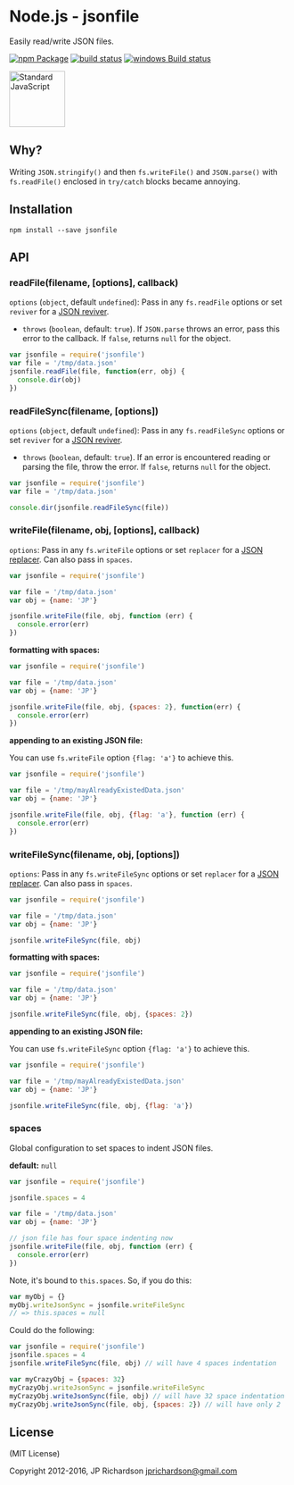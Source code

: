 Node.js - jsonfile
================

Easily read/write JSON files.

[![npm Package](https://img.shields.io/npm/v/jsonfile.svg?style=flat-square)](https://www.npmjs.org/package/jsonfile)
[![build status](https://secure.travis-ci.org/jprichardson/node-jsonfile.svg)](http://travis-ci.org/jprichardson/node-jsonfile)
[![windows Build status](https://img.shields.io/appveyor/ci/jprichardson/node-jsonfile/master.svg?label=windows%20build)](https://ci.appveyor.com/project/jprichardson/node-jsonfile/branch/master)

<a href="https://github.com/feross/standard"><img src="https://cdn.jsdelivr.net/gh/feross/standard/sticker.svg" alt="Standard JavaScript" width="100"></a>

Why?
----

Writing `JSON.stringify()` and then `fs.writeFile()` and `JSON.parse()` with `fs.readFile()` enclosed in `try/catch` blocks became annoying.



Installation
------------

    npm install --save jsonfile



API
---

### readFile(filename, [options], callback)

`options` (`object`, default `undefined`): Pass in any `fs.readFile` options or set `reviver` for a [JSON reviver](https://developer.mozilla.org/en-US/docs/Web/JavaScript/Reference/Global_Objects/JSON/parse).
  - `throws` (`boolean`, default: `true`). If `JSON.parse` throws an error, pass this error to the callback.
  If `false`, returns `null` for the object.


```js
var jsonfile = require('jsonfile')
var file = '/tmp/data.json'
jsonfile.readFile(file, function(err, obj) {
  console.dir(obj)
})
```


### readFileSync(filename, [options])

`options` (`object`, default `undefined`): Pass in any `fs.readFileSync` options or set `reviver` for a [JSON reviver](https://developer.mozilla.org/en-US/docs/Web/JavaScript/Reference/Global_Objects/JSON/parse).
- `throws` (`boolean`, default: `true`). If an error is encountered reading or parsing the file, throw the error. If `false`, returns `null` for the object.

```js
var jsonfile = require('jsonfile')
var file = '/tmp/data.json'

console.dir(jsonfile.readFileSync(file))
```


### writeFile(filename, obj, [options], callback)

`options`: Pass in any `fs.writeFile` options or set `replacer` for a [JSON replacer](https://developer.mozilla.org/en-US/docs/Web/JavaScript/Reference/Global_Objects/JSON/stringify). Can also pass in `spaces`.


```js
var jsonfile = require('jsonfile')

var file = '/tmp/data.json'
var obj = {name: 'JP'}

jsonfile.writeFile(file, obj, function (err) {
  console.error(err)
})
```

**formatting with spaces:**

```js
var jsonfile = require('jsonfile')

var file = '/tmp/data.json'
var obj = {name: 'JP'}

jsonfile.writeFile(file, obj, {spaces: 2}, function(err) {
  console.error(err)
})
```

**appending to an existing JSON file:**

You can use `fs.writeFile` option `{flag: 'a'}` to achieve this.

```js
var jsonfile = require('jsonfile')

var file = '/tmp/mayAlreadyExistedData.json'
var obj = {name: 'JP'}

jsonfile.writeFile(file, obj, {flag: 'a'}, function (err) {
  console.error(err)
})
```

### writeFileSync(filename, obj, [options])

`options`: Pass in any `fs.writeFileSync` options or set `replacer` for a [JSON replacer](https://developer.mozilla.org/en-US/docs/Web/JavaScript/Reference/Global_Objects/JSON/stringify). Can also pass in `spaces`.

```js
var jsonfile = require('jsonfile')

var file = '/tmp/data.json'
var obj = {name: 'JP'}

jsonfile.writeFileSync(file, obj)
```

**formatting with spaces:**

```js
var jsonfile = require('jsonfile')

var file = '/tmp/data.json'
var obj = {name: 'JP'}

jsonfile.writeFileSync(file, obj, {spaces: 2})
```

**appending to an existing JSON file:**

You can use `fs.writeFileSync` option `{flag: 'a'}` to achieve this.

```js
var jsonfile = require('jsonfile')

var file = '/tmp/mayAlreadyExistedData.json'
var obj = {name: 'JP'}

jsonfile.writeFileSync(file, obj, {flag: 'a'})
```

### spaces

Global configuration to set spaces to indent JSON files.

**default:** `null`

```js
var jsonfile = require('jsonfile')

jsonfile.spaces = 4

var file = '/tmp/data.json'
var obj = {name: 'JP'}

// json file has four space indenting now
jsonfile.writeFile(file, obj, function (err) {
  console.error(err)
})
```

Note, it's bound to `this.spaces`. So, if you do this:

```js
var myObj = {}
myObj.writeJsonSync = jsonfile.writeFileSync
// => this.spaces = null
```

Could do the following:

```js
var jsonfile = require('jsonfile')
jsonfile.spaces = 4
jsonfile.writeFileSync(file, obj) // will have 4 spaces indentation

var myCrazyObj = {spaces: 32}
myCrazyObj.writeJsonSync = jsonfile.writeFileSync
myCrazyObj.writeJsonSync(file, obj) // will have 32 space indentation
myCrazyObj.writeJsonSync(file, obj, {spaces: 2}) // will have only 2
```


License
-------

(MIT License)

Copyright 2012-2016, JP Richardson  <jprichardson@gmail.com>
